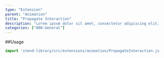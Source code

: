 ```yaml
---
type: "Extension"
parent: "Animation"
title: "Propagate Interaction"
description: "Lorem ipsum dolor sit amet, consectetur adipiscing elit. Nunc tempus laoreet leo sit amet iaculis."
categories: ["000-General"]
---
```


##Usage

```jsx
import 'xtend-library/src/extensions/animation/PropagateInteraction.js'
```

<script type="text/plain" class="language-markup">
  <button type="button"
    data-xt-propagate-interaction="{ targets: '.btn' }">
    <div class="btn btn--primary">
      propagate interactions here
    </div>
  </button>
</script>
